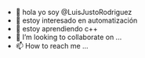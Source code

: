 - 👋 hola yo soy @LuisJustoRodriguez
- 👀 estoy interesado en automatización
- 🌱 estoy aprendiendo c++
- 💞️ I’m looking to collaborate on ...
- 📫 How to reach me ...

<!---
LuisJustoRodriguez/LuisJustoRodriguez is a ✨ special ✨ repository because its `README.md` (this file) appears on your GitHub profile.
You can click the Preview link to take a look at your changes.
--->
